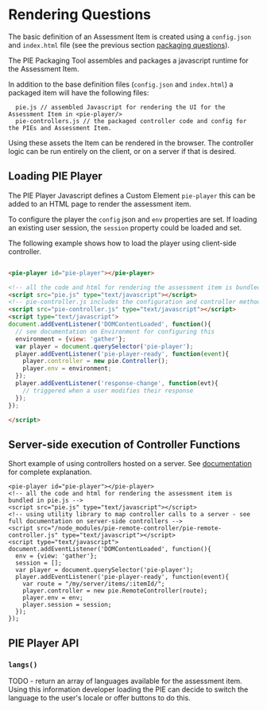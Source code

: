 # Rendering Questions

The basic definition of an Assessment Item is created using a `config.json` and `index.html` file (see the previous section [packaging questions](packaging-questions.md)).


The PIE Packaging Tool assembles and packages a javascript runtime for the Assessment Item.

In addition to the base definition files (`config.json` and `index.html`) a packaged item will have the following files:

```
  pie.js // assembled Javascript for rendering the UI for the Assessment Item in <pie-player/>
  pie-controllers.js // the packaged controller code and config for the PIEs and Assessment Item.
```

Using these assets the Item can be rendered in the browser. The controller logic can be run entirely on the client, or on a server if that is desired.


## Loading PIE Player

The PIE Player Javascript defines a Custom Element `pie-player` this can be added to an HTML page to render the assessment item.

To configure the player the `config` json and `env` properties are set. If loading an existing user session, the `session` property could be loaded and set.

The following example shows how to load the player using client-side controller.  


```html

<pie-player id="pie-player"></pie-player>

<!-- all the code and html for rendering the assessment item is bundled in pie.js -->
<script src="pie.js" type="text/javascript"></script>
<!-- pie-controller.js includes the configuration and controller methods -->
<script src="pie-controller.js" type="text/javascript"></script>
<script type="text/javascript">
document.addEventListener('DOMContentLoaded', function(){
  // see documentation on Environment for configuring this
  environment = {view: 'gather'};
  var player = document.querySelector('pie-player');
  player.addEventListener('pie-player-ready', function(event){
    player.controller = new pie.Controller();
    player.env = environment;
  });
  player.addEventListener('response-change', function(evt){
    // triggered when a user modifies their response
  });
});

</script>

```


## Server-side execution of Controller Functions

Short example of using controllers hosted on a server. See [documentation](server-side-controller.md) for complete explanation.


```
<pie-player id="pie-player"></pie-player>
<!-- all the code and html for rendering the assessment item is bundled in pie.js -->
<script src="pie.js" type="text/javascript"></script>
<!-- using utility library to map controller calls to a server - see full documentation on server-side controllers -->
<script src="/node_modules/pie-remote-controller/pie-remote-controller.js" type="text/javascript"></script>
<script type="text/javascript">
document.addEventListener('DOMContentLoaded', function(){
  env = {view: 'gather'};
  session = [];  
  var player = document.querySelector('pie-player');
  player.addEventListener('pie-player-ready', function(event){
    var route = "/my/server/items/:itemId/";
    player.controller = new pie.RemoteController(route);
    player.env = env;
    player.session = session;
  });
});	
```


## PIE Player API

### `langs()`

TODO - return an array of languages available for the assessment item.
Using this information developer loading the PIE can decide to switch the language to the user's locale or offer buttons to do this. 